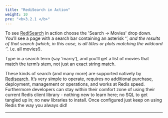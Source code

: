 ```yaml
---
title: "RediSearch in Action"
weight: 10
pre: "<b>3.2.1 </b>"
---
```

To see [RediSearch] in action choose the 'Search -> Movies' drop down. You’ll see a page with a search bar containing an asterisk ‘*’, and the results of that search (which, in this case, is all titles or plots matching the wildcard ‘*’. i.e. all movies!).

Type in a search term (say ‘marry’), and you’ll get a list of movies that match the term’s stem, not just an exact string match. 

These kinds of search (and many more) are supported natively by [Redisearch]. It’s very simple to operate, requires no additional purchase, deployment, management or operations, and works at Redis speed. Furthermore developers can stay within their comfort zone of using their current Redis client library - nothing new to learn here; no SQL to get tangled up in; no new libraries to install. Once configured just keep on using Redis the way you always did!



----------
[redisearch]: https://oss.redislabs.com/redisearch/

